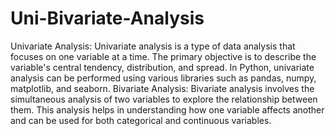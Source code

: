 # Uni-Bivariate-Analysis
Univariate Analysis:
Univariate analysis is a type of data analysis that focuses on one variable at a time. The primary objective is to describe the variable's central tendency, distribution, and spread. In Python, univariate analysis can be performed using various libraries such as pandas, numpy, matplotlib, and seaborn.
Bivariate Analysis:
Bivariate analysis involves the simultaneous analysis of two variables to explore the relationship between them. This analysis helps in understanding how one variable affects another and can be used for both categorical and continuous variables.
